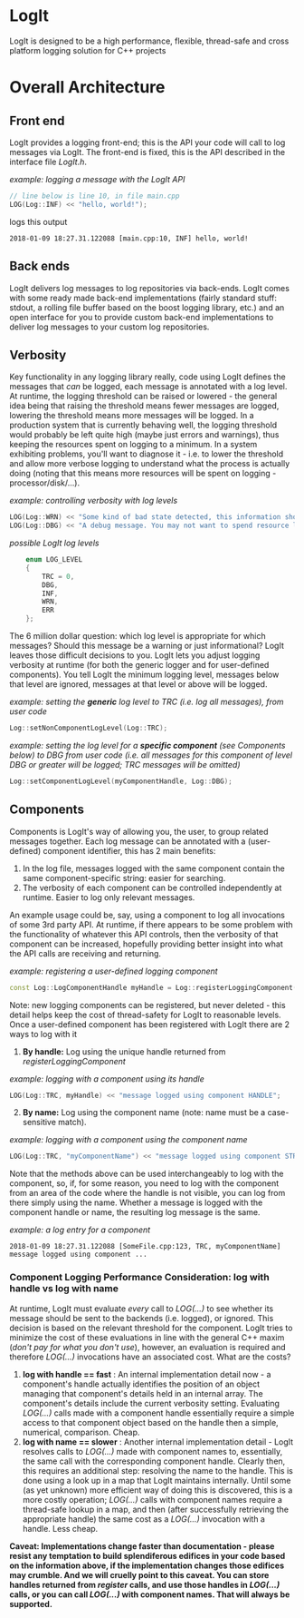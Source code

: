 <!---
/* © Copyright CERN, 2018.  All rights not expressly granted are reserved.
 * index.markdown
 *
 *  Created on: Jan 10, 2018
 * 		Author: Benjamin Farnham <benjamin.farnham@cern.ch>
 *
 *  This file is part of Quasar.
 *
 *  Quasar is free software: you can redistribute it and/or modify
 *  it under the terms of the GNU Lesser General Public Licence as published by
 *  the Free Software Foundation, either version 3 of the Licence.
 *
 *  Quasar is distributed in the hope that it will be useful,
 *  but WITHOUT ANY WARRANTY; without even the implied warranty of
 *  MERCHANTABILITY or FITNESS FOR A PARTICULAR PURPOSE.  See the
 *  GNU Lesser General Public Licence for more details.
 *
 *  You should have received a copy of the GNU Lesser General Public License
 *  along with Quasar.  If not, see <http://www.gnu.org/licenses/>.
 */
--->
# LogIt
LogIt is designed to be a high performance, flexible, thread-safe and cross platform logging solution for C++ projects

# Overall Architecture
## Front end
LogIt provides a logging front-end; this is the API your code will call to log messages via LogIt. The front-end is fixed, this is the API described in the interface file _LogIt.h_.

_example: logging a message with the LogIt API_
```cpp
// line below is line 10, in file main.cpp
LOG(Log::INF) << "hello, world!");
```
logs this output
```
2018-01-09 18:27.31.122088 [main.cpp:10, INF] hello, world!
```

## Back ends
LogIt delivers log messages to log repositories via back-ends. LogIt comes with some ready made back-end implementations (fairly standard stuff: stdout, a rolling file buffer based on the boost logging library, etc.) and an open interface for you to provide custom back-end implementations to deliver log messages to your custom log repositories.
## Verbosity
Key functionality in any logging library really, code using LogIt defines the messages that _can_ be logged, each message is annotated with a log level. At runtime, the logging threshold can be raised or lowered - the general idea being that raising the threshold means fewer messages are logged, lowering the threshold means more messages will be logged.
In a production system that is currently behaving well, the logging threshold would probably be left quite high (maybe just errors and warnings), thus keeping the resources spent on logging to a minimum. In a system exhibiting problems, you'll want to diagnose it - i.e. to lower the threshold and allow more verbose logging to understand what the process is actually doing (noting that this means more resources will be spent on logging - processor/disk/...).

_example: controlling verbosity with log levels_
```cpp
LOG(Log::WRN) << "Some kind of bad state detected, this information should probably always be logged");
LOG(Log::DBG) << "A debug message. You may not want to spend resource logging this if everything is working as expected");
```
_possible LogIt log levels_
```cpp
    enum LOG_LEVEL
    {
        TRC = 0,
        DBG,
        INF,
        WRN,
        ERR
    };
```
The 6 million dollar question: which log level is appropriate for which messages? Should this message be a warning or just informational? LogIt leaves those difficult decisions to you. LogIt lets you adjust logging verbosity at runtime (for both the generic logger and for user-defined components). You tell LogIt the minimum logging level, messages below that level are ignored, messages at that level or above will be logged.

_example: setting the **generic** log level to TRC (i.e. log all messages), from user code_
```cpp
Log::setNonComponentLogLevel(Log::TRC);
```
_example: setting the log level for a **specific component** (see Components below) to DBG from user code (i.e. all messages for this component of level DBG or greater will be logged; TRC messages will be omitted)_
```cpp
Log::setComponentLogLevel(myComponentHandle, Log::DBG);
```

## Components
Components is LogIt's way of allowing you, the user, to group related messages together. Each log message can be annotated with a (user-defined) component identifier, this has 2 main benefits:
1. In the log file, messages logged with the same component contain the same component-specific string: easier for searching.
2. The verbosity of each component can be controlled independently at runtime. Easier to log only relevant messages.

An example usage could be, say, using a component to log all invocations of some 3rd party API. At runtime, if there appears to be some problem with the functionality of whatever this API controls, then the verbosity of that component can be increased, hopefully providing better insight into what the API calls are receiving and returning.

_example: registering a user-defined logging component_
```cpp
const Log::LogComponentHandle myHandle = Log::registerLoggingComponent("myComponentName", Log::INF);
```
Note: new logging components can be registered, but never deleted - this detail helps keep the cost of thread-safety for LogIt to reasonable levels. Once a user-defined component has been registered with LogIt there are 2 ways to log with it
1. **By handle:** Log using the unique handle returned from _registerLoggingComponent_

_example: logging with a component using its handle_
```cpp
LOG(Log::TRC, myHandle) << "message logged using component HANDLE";
```
2. **By name:** Log using the component name (note: name must be a case-sensitive match).

_example: logging with a component using the component name_
```cpp
LOG(Log::TRC, "myComponentName") << "message logged using component STRING";
```
Note that the methods above can be used interchangeably to log with the component, so, if, for some reason, you need to log with the component from an area of the code where the handle is not visible, you can log from there simply using the name. Whether a message is logged with the component handle or name, the resulting log message is the same.

_example: a log entry for a component_
```
2018-01-09 18:27.31.122088 [SomeFile.cpp:123, TRC, myComponentName] message logged using component ...
```
### Component Logging Performance Consideration: log with handle vs log with name
At runtime, LogIt must evaluate _every_ call to _LOG(...)_ to see whether its message should be sent to the backends (i.e. logged), or ignored. This decision is based on the relevant threshold for the component. LogIt tries to minimize the cost of these evaluations in line with the general C++ maxim (_don't pay for what you don't use_), however, an evaluation is required and therefore _LOG(...)_ invocations have an associated cost. What are the costs?
1. **log with handle == fast** : An internal implementation detail now - a component's handle actually identifies the position of an object managing that component's details held in an internal array. The component's details include the current verbosity setting. Evaluating _LOG(...)_ calls made with a component handle essentially require a simple access to that component object based on the handle then a simple, numerical, comparison. Cheap. 
2. **log with name == slower** : Another internal implementation detail - LogIt resolves calls to _LOG(...)_ made with component names to, essentially, the same call with the corresponding component handle. Clearly then, this requires an additional step: resolving the name to the handle. This is done using a look up in a map that LogIt maintains internally. Until some (as yet unknown) more efficient way of doing this is discovered, this is a more costly operation; _LOG(...)_ calls with component names require a thread-safe lookup in a map, and then (after successfully retrieving the appropriate handle) the same cost as a _LOG(...)_ invocation with a handle. Less cheap.

__Caveat: Implementations change faster than documentation - please resist any temptation to build splendiferous edifices in your code based on the information above, if the implementation changes those edifices may crumble. And we will cruelly point to this caveat. You can store handles returned from _register_ calls, and use those handles in _LOG(...)_ calls, or you can call _LOG(...)_ with component names. That will always be supported.__
